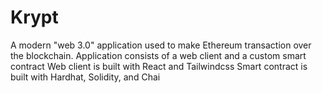 # Krypt

A modern "web 3.0" application used to make Ethereum transaction over the blockchain.
Application consists of a web client and a custom smart contract
Web client is built with React and Tailwindcss
Smart contract is built with Hardhat, Solidity, and Chai
